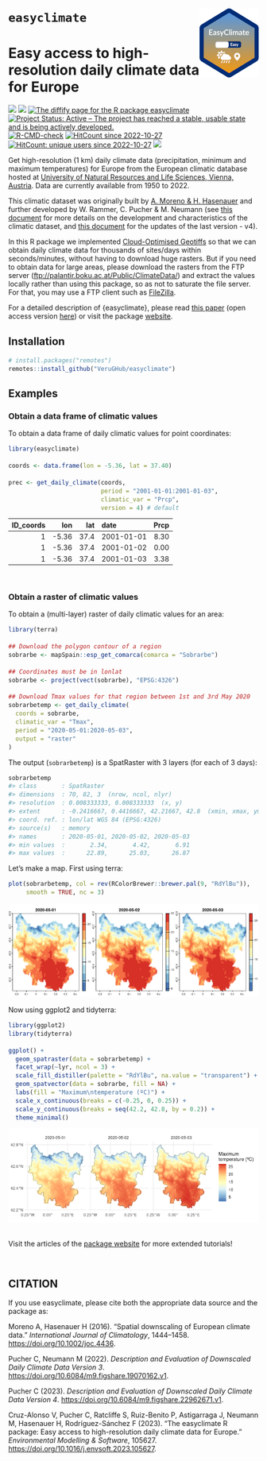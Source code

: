 
<!-- README.md is generated from README.Rmd. Please edit that file -->

# `easyclimate` <a href='https://verughub.github.io/easyclimate/'><img src="man/figures/easyclimate_logo_small.png" align="right" height="139"/></a>

# Easy access to high-resolution daily climate data for Europe

<!-- badges: start -->

[![](https://www.r-pkg.org/badges/version/easyclimate)](https://cran.r-project.org/package=easyclimate)
![](https://img.shields.io/github/r-package/v/VeruGHub/easyclimate)
<a href="https://diffify.com/R/easyclimate" target="_blank"><img src="https://diffify.com/diffify-badge.svg" alt="The diffify page for the R package easyclimate" style="width: 100px; max-width: 100%;"></a>
[![Project Status: Active – The project has reached a stable, usable
state and is being actively
developed.](https://www.repostatus.org/badges/latest/active.svg)](https://www.repostatus.org/#active)
[![R-CMD-check](https://github.com/VeruGHub/easyclimate/actions/workflows/R-CMD-check.yaml/badge.svg)](https://github.com/VeruGHub/easyclimate/actions/workflows/R-CMD-check.yaml)
[![HitCount since
2022-10-27](https://hits.dwyl.com/VeruGHub/easyclimate.svg?style=flat-square)](https://hits.dwyl.com/VeruGHub/easyclimate)
[![HitCount: unique users since
2022-10-27](https://hits.dwyl.com/VeruGHub/easyclimate.svg?style=flat-square&show=unique)](https://hits.dwyl.com/VeruGHub/easyclimate)
[![](https://cranlogs.r-pkg.org/badges/grand-total/easyclimate)](https://cran.r-project.org/package=easyclimate)

<!-- badges: end -->

Get high-resolution (1 km) daily climate data (precipitation, minimum
and maximum temperatures) for Europe from the European climatic database
hosted at [University of Natural Resources and Life Sciences, Vienna,
Austria](https://boku.ac.at/en/wabo/waldbau/wir-ueber-uns/daten). Data
are currently available from 1950 to 2022.

This climatic dataset was originally built by [A. Moreno & H.
Hasenauer](https://doi.org/10.1002/joc.4436) and further developed by W.
Rammer, C. Pucher & M. Neumann (see [this
document](https://github.com/VeruGHub/easyclimate/blob/master/inst/Description_Evaluation_Validation_Downscaled_Climate_Data_v2.pdf)
for more details on the development and characteristics of the climatic
dataset, and [this
document](https://doi.org/10.6084/m9.figshare.22962671.v1) for the
updates of the last version - v4).

In this R package we implemented [Cloud-Optimised
Geotiffs](https://www.cogeo.org/) so that we can obtain daily climate
data for thousands of sites/days within seconds/minutes, without having
to download huge rasters. But if you need to obtain data for large
areas, please download the rasters from the FTP server
(<ftp://palantir.boku.ac.at/Public/ClimateData/>) and extract the values
locally rather than using this package, so as not to saturate the file
server. For that, you may use a FTP client such as
[FileZilla](https://filezilla-project.org/).

For a detailed description of {easyclimate}, please read [this
paper](https://doi.org/10.1016/j.envsoft.2023.105627) (open access
version [here](https://doi.org/10.32942/osf.io/mc8uj)) or visit the
package [website](https://verughub.github.io/easyclimate/).

## Installation

``` r
# install.packages("remotes")
remotes::install_github("VeruGHub/easyclimate")
```

## Examples

### Obtain a data frame of climatic values

To obtain a data frame of daily climatic values for point coordinates:

``` r
library(easyclimate)

coords <- data.frame(lon = -5.36, lat = 37.40)

prec <- get_daily_climate(coords, 
                          period = "2001-01-01:2001-01-03", 
                          climatic_var = "Prcp",
                          version = 4) # default
```

| ID_coords |   lon |  lat | date       | Prcp |
|----------:|------:|-----:|:-----------|-----:|
|         1 | -5.36 | 37.4 | 2001-01-01 | 8.30 |
|         1 | -5.36 | 37.4 | 2001-01-02 | 0.00 |
|         1 | -5.36 | 37.4 | 2001-01-03 | 3.38 |

<br>

### Obtain a raster of climatic values

To obtain a (multi-layer) raster of daily climatic values for an area:

``` r
library(terra)

## Download the polygon contour of a region
sobrarbe <- mapSpain::esp_get_comarca(comarca = "Sobrarbe")

## Coordinates must be in lonlat 
sobrarbe <- project(vect(sobrarbe), "EPSG:4326")

## Download Tmax values for that region between 1st and 3rd May 2020
sobrarbetemp <- get_daily_climate(
  coords = sobrarbe,
  climatic_var = "Tmax",
  period = "2020-05-01:2020-05-03",
  output = "raster"
)
```

The output (`sobrarbetemp`) is a SpatRaster with 3 layers (for each of 3
days):

``` r
sobrarbetemp
#> class       : SpatRaster 
#> dimensions  : 70, 82, 3  (nrow, ncol, nlyr)
#> resolution  : 0.008333333, 0.008333333  (x, y)
#> extent      : -0.2416667, 0.4416667, 42.21667, 42.8  (xmin, xmax, ymin, ymax)
#> coord. ref. : lon/lat WGS 84 (EPSG:4326) 
#> source(s)   : memory
#> names       : 2020-05-01, 2020-05-02, 2020-05-03 
#> min values  :       2.34,       4.42,       6.91 
#> max values  :      22.89,      25.03,      26.87
```

Let’s make a map. First using terra:

``` r
plot(sobrarbetemp, col = rev(RColorBrewer::brewer.pal(9, "RdYlBu")), 
     smooth = TRUE, nc = 3)
```

![](man/figures/README-map_terra.png)

Now using ggplot2 and tidyterra:

``` r
library(ggplot2)
library(tidyterra)

ggplot() +
  geom_spatraster(data = sobrarbetemp) +
  facet_wrap(~lyr, ncol = 3) +
  scale_fill_distiller(palette = "RdYlBu", na.value = "transparent") +
  geom_spatvector(data = sobrarbe, fill = NA) +
  labs(fill = "Maximum\ntemperature (ºC)") +
  scale_x_continuous(breaks = c(-0.25, 0, 0.25)) +
  scale_y_continuous(breaks = seq(42.2, 42.8, by = 0.2)) +
  theme_minimal()
```

![](man/figures/README-map_ggplot-1.png)<!-- -->

<br> Visit the articles of the [package
website](https://verughub.github.io/easyclimate/) for more extended
tutorials!

<br>

## CITATION

If you use easyclimate, please cite both the appropriate data source and
the package as:

Moreno A, Hasenauer H (2016). “Spatial downscaling of European climate
data.” *International Journal of Climatology*, 1444–1458.
<https://doi.org/10.1002/joc.4436>.

Pucher C, Neumann M (2022). *Description and Evaluation of Downscaled
Daily Climate Data Version 3*.
<https://doi.org/10.6084/m9.figshare.19070162.v1>.

Pucher C (2023). *Description and Evaluation of Downscaled Daily Climate
Data Version 4*. <https://doi.org/10.6084/m9.figshare.22962671.v1>.

Cruz-Alonso V, Pucher C, Ratcliffe S, Ruiz-Benito P, Astigarraga J,
Neumann M, Hasenauer H, Rodríguez-Sánchez F (2023). “The easyclimate R
package: Easy access to high-resolution daily climate data for Europe.”
*Environmental Modelling & Software*, 105627.
<https://doi.org/10.1016/j.envsoft.2023.105627>.
